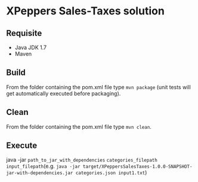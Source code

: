 # XPeppers Sales-Taxes solution
## Requisite
* Java JDK 1.7
* Maven
## Build
From the folder containing the pom.xml file type `mvn package` (unit tests will get automatically executed before packaging).
## Clean
From the folder containing the pom.xml file type `mvn clean`.
## Execute
java -jar `path_to_jar_with_dependencies` `categories_filepath` `input_filepath`(e.g. `java -jar target/XPeppersSalesTaxes-1.0.0-SNAPSHOT-jar-with-dependencies.jar categories.json input1.txt`)
